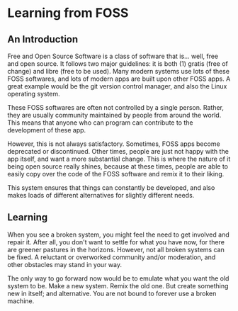 # Learning from FOSS

## An Introduction

Free and Open Source Software is a class of software that is... well, free and open source. It follows two major guidelines: it is both (1) gratis (free of change) and libre (free to be used). Many modern systems use lots of these FOSS softwares, and lots of modern apps are built upon other FOSS apps. A great example would be the git version control manager, and also the Linux operating system.

These FOSS softwares are often not controlled by a single person. Rather, they are usually community maintained by people from around the world. This means that anyone who can program can contribute to the development of these app.

However, this is not always satisfactory. Sometimes, FOSS apps become deprecated or discontinued. Other times, people are just not happy with the app itself, and want a more substantial change. This is where the nature of it being open source really shines, because at these times, people are able to easily copy over the code of the FOSS software and remix it to their liking.

This system ensures that things can constantly be developed, and also makes loads of different alternatives for slightly different needs.

## Learning

When you see a broken system, you might feel the need to get involved and repair it. After all, you don't want to settle for what you have now, for there are greener pastures in the horizons. However, not all broken systems can be fixed. A reluctant or overworked community and/or moderation, and other obstacles may stand in your way.

The only way to go forward now would be to emulate what you want the old system to be. Make a new system. Remix the old one. But create something new in itself; and alternative. You are not bound to forever use a broken machine.
